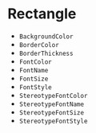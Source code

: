 # Rectangle

* `BackgroundColor`
* `BorderColor`
* `BorderThickness`
* `FontColor`
* `FontName`
* `FontSize`
* `FontStyle`
* `StereotypeFontColor`
* `StereotypeFontName`
* `StereotypeFontSize`
* `StereotypeFontStyle`
